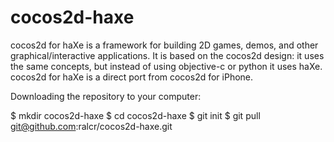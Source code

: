 cocos2d-haxe
============

cocos2d for haXe is a framework for building 2D games, demos, and other graphical/interactive applications. It is based on the cocos2d design: it uses the same concepts, but instead of using objective-c or python it uses haXe. cocos2d for haXe is a direct port from cocos2d for iPhone.


Downloading the repository to your computer:

$ mkdir cocos2d-haxe
$ cd cocos2d-haxe
$ git init
$ git pull git@github.com:ralcr/cocos2d-haxe.git